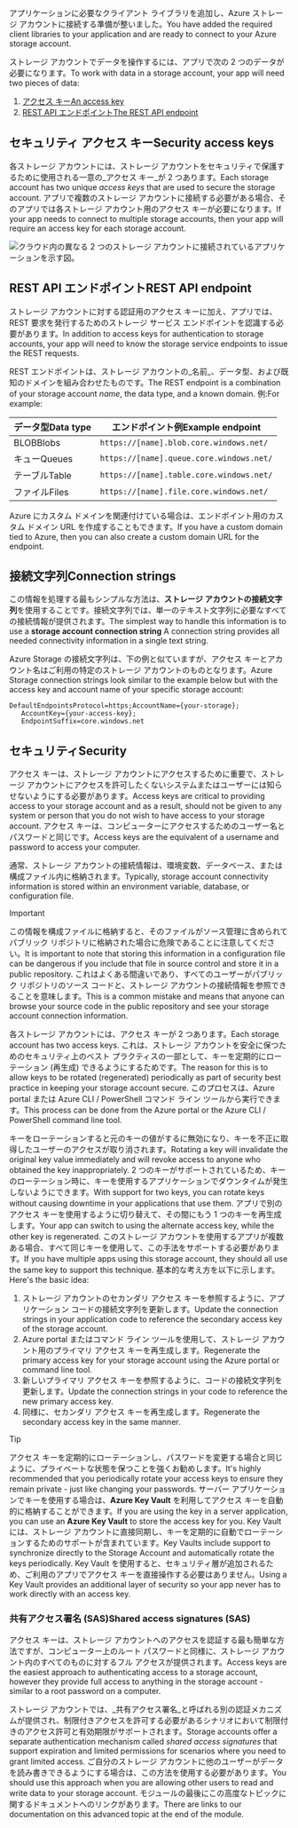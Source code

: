 <span data-ttu-id="246c1-101">アプリケーションに必要なクライアント ライブラリを追加し、Azure ストレージ アカウントに接続する準備が整いました。</span><span class="sxs-lookup"><span data-stu-id="246c1-101">You have added the required client libraries to your application and are ready to connect to your Azure storage account.</span></span>

<span data-ttu-id="246c1-102">ストレージ アカウントでデータを操作するには、アプリで次の 2 つのデータが必要になります。</span><span class="sxs-lookup"><span data-stu-id="246c1-102">To work with data in a storage account, your app will need two pieces of data:</span></span>

1. [<span data-ttu-id="246c1-103">アクセス キー</span><span class="sxs-lookup"><span data-stu-id="246c1-103">An access key</span></span>](#access-key)
1. [<span data-ttu-id="246c1-104">REST API エンドポイント</span><span class="sxs-lookup"><span data-stu-id="246c1-104">The REST API endpoint</span></span>](#rest-endpoint)

<a name="access-key"></a>

## <a name="security-access-keys"></a><span data-ttu-id="246c1-105">セキュリティ アクセス キー</span><span class="sxs-lookup"><span data-stu-id="246c1-105">Security access keys</span></span>

<span data-ttu-id="246c1-106">各ストレージ アカウントには、ストレージ アカウントをセキュリティで保護するために使用される一意の_アクセス キー_が 2 つあります。</span><span class="sxs-lookup"><span data-stu-id="246c1-106">Each storage account has two unique _access keys_ that are used to secure the storage account.</span></span> <span data-ttu-id="246c1-107">アプリで複数のストレージ アカウントに接続する必要がある場合、そのアプリでは各ストレージ アカウント用のアクセス キーが必要になります。</span><span class="sxs-lookup"><span data-stu-id="246c1-107">If your app needs to connect to multiple storage accounts, then your app will require an access key for each storage account.</span></span>

![クラウド内の異なる 2 つのストレージ アカウントに接続されているアプリケーションを示す図。](..\media\6-multiple-accounts.png)

<a name="rest-endpoint"></a>

## <a name="rest-api-endpoint"></a><span data-ttu-id="246c1-110">REST API エンドポイント</span><span class="sxs-lookup"><span data-stu-id="246c1-110">REST API endpoint</span></span>

<span data-ttu-id="246c1-111">ストレージ アカウントに対する認証用のアクセス キーに加え、アプリでは、REST 要求を発行するためのストレージ サービス エンドポイントを認識する必要があります。</span><span class="sxs-lookup"><span data-stu-id="246c1-111">In addition to access keys for authentication to storage accounts, your app will need to know the storage service endpoints to issue the REST requests.</span></span> 

<span data-ttu-id="246c1-112">REST エンドポイントは、ストレージ アカウントの_名前_、データ型、および既知のドメインを組み合わせたものです。</span><span class="sxs-lookup"><span data-stu-id="246c1-112">The REST endpoint is a combination of your storage account _name_, the data type, and a known domain.</span></span> <span data-ttu-id="246c1-113">例:</span><span class="sxs-lookup"><span data-stu-id="246c1-113">For example:</span></span>

| <span data-ttu-id="246c1-114">データ型</span><span class="sxs-lookup"><span data-stu-id="246c1-114">Data type</span></span> | <span data-ttu-id="246c1-115">エンドポイント例</span><span class="sxs-lookup"><span data-stu-id="246c1-115">Example endpoint</span></span> |
|-----------|------------------|
| <span data-ttu-id="246c1-116">BLOB</span><span class="sxs-lookup"><span data-stu-id="246c1-116">Blobs</span></span>     | `https://[name].blob.core.windows.net/` |
| <span data-ttu-id="246c1-117">キュー</span><span class="sxs-lookup"><span data-stu-id="246c1-117">Queues</span></span>    | `https://[name].queue.core.windows.net/` |
| <span data-ttu-id="246c1-118">テーブル</span><span class="sxs-lookup"><span data-stu-id="246c1-118">Table</span></span>     | `https://[name].table.core.windows.net/` |
| <span data-ttu-id="246c1-119">ファイル</span><span class="sxs-lookup"><span data-stu-id="246c1-119">Files</span></span>     | `https://[name].file.core.windows.net/` |

<span data-ttu-id="246c1-120">Azure にカスタム ドメインを関連付けている場合は、エンドポイント用のカスタム ドメイン URL を作成することもできます。</span><span class="sxs-lookup"><span data-stu-id="246c1-120">If you have a custom domain tied to Azure, then you can also create a custom domain URL for the endpoint.</span></span>

## <a name="connection-strings"></a><span data-ttu-id="246c1-121">接続文字列</span><span class="sxs-lookup"><span data-stu-id="246c1-121">Connection strings</span></span>

<span data-ttu-id="246c1-122">この情報を処理する最もシンプルな方法は、**ストレージ アカウントの接続文字列**を使用することです。接続文字列では、単一のテキスト文字列に必要なすべての接続情報が提供されます。</span><span class="sxs-lookup"><span data-stu-id="246c1-122">The simplest way to handle this information is to use a **storage account connection string** A connection string provides all needed connectivity information in a single text string.</span></span>

<span data-ttu-id="246c1-123">Azure Storage の接続文字列は、下の例と似ていますが、アクセス キーとアカウント名はご利用の特定のストレージ アカウントのものとなります。</span><span class="sxs-lookup"><span data-stu-id="246c1-123">Azure Storage connection strings look similar to the example below but with the access key and account name of your specific storage account:</span></span>

```
DefaultEndpointsProtocol=https;AccountName={your-storage};
   AccountKey={your-access-key};
   EndpointSuffix=core.windows.net
```

## <a name="security"></a><span data-ttu-id="246c1-124">セキュリティ</span><span class="sxs-lookup"><span data-stu-id="246c1-124">Security</span></span>

<span data-ttu-id="246c1-125">アクセス キーは、ストレージ アカウントにアクセスするために重要で、ストレージ アカウントにアクセスを許可したくないシステムまたはユーザーには知らせないようにする必要があります。</span><span class="sxs-lookup"><span data-stu-id="246c1-125">Access keys are critical to providing access to your storage account and as a result, should not be given to any system or person that you do not wish to have access to your storage account.</span></span> <span data-ttu-id="246c1-126">アクセス キーは、コンピューターにアクセスするためのユーザー名とパスワードと同じです。</span><span class="sxs-lookup"><span data-stu-id="246c1-126">Access keys are the equivalent of a username and password to access your computer.</span></span>

<span data-ttu-id="246c1-127">通常、ストレージ アカウントの接続情報は、環境変数、データベース、または構成ファイル内に格納されます。</span><span class="sxs-lookup"><span data-stu-id="246c1-127">Typically, storage account connectivity information is stored within an environment variable, database, or configuration file.</span></span>

> [!IMPORTANT]
> <span data-ttu-id="246c1-128">この情報を構成ファイルに格納すると、そのファイルがソース管理に含められてパブリック リポジトリに格納された場合に危険であることに注意してください。</span><span class="sxs-lookup"><span data-stu-id="246c1-128">It is important to note that storing this information in a configuration file can be dangerous if you include that file in source control and store it in a public repository.</span></span> <span data-ttu-id="246c1-129">これはよくある間違いであり、すべてのユーザーがパブリック リポジトリのソース コードと、ストレージ アカウントの接続情報を参照できることを意味します。</span><span class="sxs-lookup"><span data-stu-id="246c1-129">This is a common mistake and means that anyone can browse your source code in the public repository and see your storage account connection information.</span></span>

<span data-ttu-id="246c1-130">各ストレージ アカウントには、アクセス キーが 2 つあります。</span><span class="sxs-lookup"><span data-stu-id="246c1-130">Each storage account has two access keys.</span></span> <span data-ttu-id="246c1-131">これは、ストレージ アカウントを安全に保つためのセキュリティ上のベスト プラクティスの一部として、キーを定期的にローテーション (再生成) できるようにするためです。</span><span class="sxs-lookup"><span data-stu-id="246c1-131">The reason for this is to allow keys to be rotated (regenerated) periodically as part of security best practice in keeping your storage account secure.</span></span> <span data-ttu-id="246c1-132">このプロセスは、Azure portal または Azure CLI / PowerShell コマンド ライン ツールから実行できます。</span><span class="sxs-lookup"><span data-stu-id="246c1-132">This process can be done from the Azure portal or the Azure CLI / PowerShell command line tool.</span></span>

<span data-ttu-id="246c1-133">キーをローテーションすると元のキーの値がするに無効になり、キーを不正に取得したユーザーのアクセスが取り消されます。</span><span class="sxs-lookup"><span data-stu-id="246c1-133">Rotating a key will invalidate the original key value immediately and will revoke access to anyone who obtained the key inappropriately.</span></span> <span data-ttu-id="246c1-134">2 つのキーがサポートされているため、キーのローテーション時に、キーを使用するアプリケーションでダウンタイムが発生しないようにできます。</span><span class="sxs-lookup"><span data-stu-id="246c1-134">With support for two keys, you can rotate keys without causing downtime in your applications that use them.</span></span> <span data-ttu-id="246c1-135">アプリで別のアクセス キーを使用するように切り替えて、その間にもう 1 つのキーを再生成します。</span><span class="sxs-lookup"><span data-stu-id="246c1-135">Your app can switch to using the alternate access key, while the other key is regenerated.</span></span> <span data-ttu-id="246c1-136">このストレージ アカウントを使用するアプリが複数ある場合、すべて同じキーを使用して、この手法をサポートする必要があります。</span><span class="sxs-lookup"><span data-stu-id="246c1-136">If you have multiple apps using this storage account, they should all use the same key to support this technique.</span></span> <span data-ttu-id="246c1-137">基本的な考え方を以下に示します。</span><span class="sxs-lookup"><span data-stu-id="246c1-137">Here's the basic idea:</span></span>

1. <span data-ttu-id="246c1-138">ストレージ アカウントのセカンダリ アクセス キーを参照するように、アプリケーション コードの接続文字列を更新します。</span><span class="sxs-lookup"><span data-stu-id="246c1-138">Update the connection strings in your application code to reference the secondary access key of the storage account.</span></span>
2. <span data-ttu-id="246c1-139">Azure portal またはコマンド ライン ツールを使用して、ストレージ アカウント用のプライマリ アクセス キーを再生成します。</span><span class="sxs-lookup"><span data-stu-id="246c1-139">Regenerate the primary access key for your storage account using the Azure portal or command line tool.</span></span>
3. <span data-ttu-id="246c1-140">新しいプライマリ アクセス キーを参照するように、コードの接続文字列を更新します。</span><span class="sxs-lookup"><span data-stu-id="246c1-140">Update the connection strings in your code to reference the new primary access key.</span></span>
4. <span data-ttu-id="246c1-141">同様に、セカンダリ アクセス キーを再生成します。</span><span class="sxs-lookup"><span data-stu-id="246c1-141">Regenerate the secondary access key in the same manner.</span></span>

> [!TIP]
> <span data-ttu-id="246c1-142">アクセス キーを定期的にローテーションし、パスワードを変更する場合と同じように、プライベートな状態を保つことを強くお勧めします。</span><span class="sxs-lookup"><span data-stu-id="246c1-142">It's highly recommended that you periodically rotate your access keys to ensure they remain private - just like changing your passwords.</span></span> <span data-ttu-id="246c1-143">サーバー アプリケーションでキーを使用する場合は、**Azure Key Vault** を利用してアクセス キーを自動的に格納することができます。</span><span class="sxs-lookup"><span data-stu-id="246c1-143">If you are using the key in a server application, you can use an **Azure Key Vault** to store the access key for you.</span></span> <span data-ttu-id="246c1-144">Key Vault には、ストレージ アカウントに直接同期し、キーを定期的に自動でローテーションするためのサポートが含まれています。</span><span class="sxs-lookup"><span data-stu-id="246c1-144">Key Vaults include support to synchronize directly to the Storage Account and automatically rotate the keys periodically.</span></span> <span data-ttu-id="246c1-145">Key Vault を使用すると、セキュリティ層が追加されるため、ご利用のアプリでアクセス キーを直接操作する必要はありません。</span><span class="sxs-lookup"><span data-stu-id="246c1-145">Using a Key Vault provides an additional layer of security so your app never has to work directly with an access key.</span></span>

### <a name="shared-access-signatures-sas"></a><span data-ttu-id="246c1-146">共有アクセス署名 (SAS)</span><span class="sxs-lookup"><span data-stu-id="246c1-146">Shared access signatures (SAS)</span></span>

<span data-ttu-id="246c1-147">アクセス キーは、ストレージ アカウントへのアクセスを認証する最も簡単な方法ですが、コンピューター上のルート パスワードと同様に、ストレージ アカウント内のすべてのものに対するフル アクセスが提供されます。</span><span class="sxs-lookup"><span data-stu-id="246c1-147">Access keys are the easiest approach to authenticating access to a storage account, however they provide full access to anything in the storage account - similar to a root password on a computer.</span></span> 

<span data-ttu-id="246c1-148">ストレージ アカウントでは、_共有アクセス署名_と呼ばれる別の認証メカニズムが提供され、制限付きアクセスを許可する必要があるシナリオにおいて制限付きのアクセス許可と有効期限がサポートされます。</span><span class="sxs-lookup"><span data-stu-id="246c1-148">Storage accounts offer a separate authentication mechanism called _shared access signatures_ that support expiration and limited permissions for scenarios where you need to grant limited access.</span></span> <span data-ttu-id="246c1-149">ご自分のストレージ アカウントに他のユーザーがデータを読み書きできるようにする場合は、この方法を使用する必要があります。</span><span class="sxs-lookup"><span data-stu-id="246c1-149">You should use this approach when you are allowing other users to read and write data to your storage account.</span></span> <span data-ttu-id="246c1-150">モジュールの最後にこの高度なトピックに関するドキュメントへのリンクがあります。</span><span class="sxs-lookup"><span data-stu-id="246c1-150">There are links to our documentation on this advanced topic at the end of the module.</span></span>
